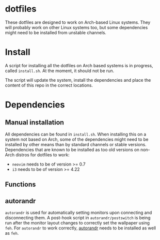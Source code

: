 # dotfiles
These dotfiles are designed to work on Arch-based Linux systems. They will probably work on other Linux systems too, but some dependencies might need to be installed from unstable channels.

# Install
A script for installing all the dotfiles on Arch based systems is in progress, called `install.sh`. At the moment, it should not be run. 

The script will update the system, install the dependencies and place the content of this repo in the correct locations.

# Dependencies

## Manual installation
All dependencies can be found in `install.sh`. When installing this on a system not based on Arch, some of the dependencies might need to be 
installed by other means than by standard channels or stable versions. Dependencies that are known to be installed as too old versions on 
non-Arch distros for dotfiles to work:
- `neovim` needs to be of version >= 0.7
- `i3` needs to be of version >= 4.22

## Functions

## autorandr
`autorandr` is used for automatically setting monitors upon connecting and disconnecting them. A post-hook script in `autorandr/postswitch` is 
being run after the monitor layout changes to correctly set the wallpaper using `feh`. For `autorandr` to work correctly, 
[autorandr](https://github.com/phillipberndt/autorandr) needs to be installed as well as `feh`.
